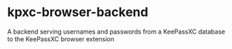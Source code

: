 # kpxc-browser-backend
A backend serving usernames and passwords from a KeePassXC database to the KeePassXC browser extension
